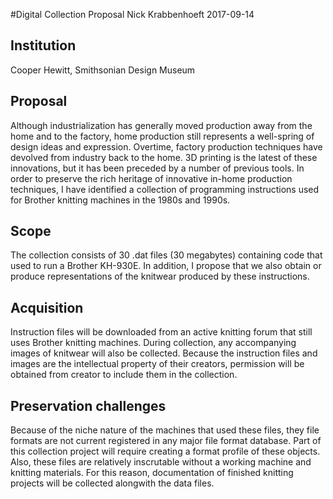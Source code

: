#Digital Collection Proposal
Nick Krabbenhoeft
2017-09-14

## Institution
Cooper Hewitt, Smithsonian Design Museum

## Proposal
Although industrialization has generally moved production away from the home and to the factory, home production still represents a well-spring of design ideas and expression. Overtime, factory production techniques have devolved from industry back to the home. 3D printing is the latest of these innovations, but it has been preceded by a number of previous tools. In order to preserve the rich heritage of innovative in-home production techniques, I have identified a collection of programming instructions used for Brother knitting machines in the 1980s and 1990s.

## Scope
The collection consists of 30 .dat files (30 megabytes) containing code that used to run a Brother KH-930E. In addition, I propose that we also obtain or produce representations of the knitwear produced by these instructions.

## Acquisition
Instruction files will be downloaded from an active knitting forum that still uses Brother knitting machines. During collection, any accompanying images of knitwear will also be collected. Because the instruction files and images are the intellectual property of their creators, permission will be obtained from creator to include them in the collection.

## Preservation challenges
Because of the niche nature of the machines that used these files, they file formats are not current registered in any major file format database. Part of this collection project will require creating a format profile of these objects. Also, these files are relatively inscrutable without a working machine and knitting materials. For this reason, documentation of finished knitting projects will be collected alongwith the data files.
